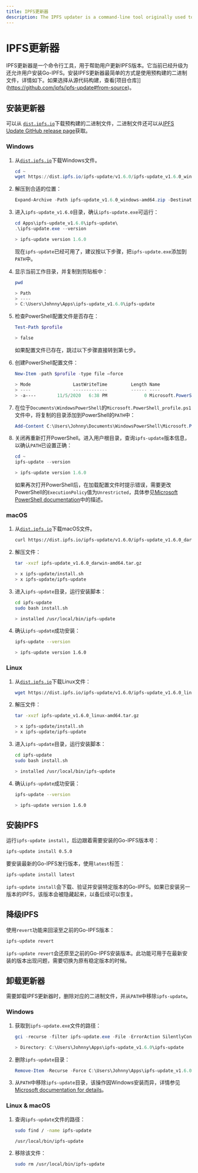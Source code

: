 ```yaml
---
title: IPFS更新器
description: The IPFS updater is a command-line tool originally used to help users update their IPFS version. Learn how to install, upgrade, and downgrade Go-IPFS using the IPFS updater.
---
```


# IPFS更新器

IPFS更新器是一个命令行工具，用于帮助用户更新IPFS版本。它当前已经升级为还允许用户安装Go-IPFS。安装IPFS更新器最简单的方式是使用预构建的二进制文件，详情如下。如果选择从源代码构建，查看[项目仓库]](https://github.com/ipfs/ipfs-update#from-source)。

## 安装更新器

可以从 [`dist.ipfs.io`](https://dist.ipfs.io/#ipfs-update)下载预构建的二进制文件，二进制文件还可以从[IPFS Update GitHub release page](https://github.com/ipfs/ipfs-update/releases)获取。

### Windows

1. 从[`dist.ipfs.io`](https://dist.ipfs.io/#ipfs-update)下载Windows文件。

   ```powershell
   cd ~
   wget https://dist.ipfs.io/ipfs-update/v1.6.0/ipfs-update_v1.6.0_windows-amd64.zip -Outfile ipfs-update_v1.6.0_windows-amd64.zip
   ```

2. 解压到合适的位置：

   ```powershell
   Expand-Archive -Path ipfs-update_v1.6.0_windows-amd64.zip -DestinationPath ~\Apps\ipfs-update_v1.6.0
   ```

3. 进入`ipfs-update_v1.6.0`目录，确认`ipfs-update.exe`可运行：

   ```powershell
   cd Apps\ipfs-update_v1.6.0\ipfs-update\
   .\ipfs-update.exe --version

   > ipfs-update version 1.6.0
   ```

   现在`ipfs-update`已经可用了，建议按以下步骤，把`ipfs-update.exe`添加到`PATH`中。

4. 显示当前工作目录，并复制到剪贴板中：

   ```powershell
   pwd

   > Path
   > ----
   > C:\Users\Johnny\Apps\ipfs-update_v1.6.0\ipfs-update
   ```

5. 检查PowerShell配置文件是否存在：

   ```powershell
   Test-Path $profile

   > false
   ```

   如果配置文件已存在，跳过以下步骤直接转到第七步。

6. 创建PowerShell配置文件：

   ```powershell
   New-Item -path $profile -type file –force

   > Mode                LastWriteTime         Length Name
   > ----                -------------         ------ ----
   > -a----        11/5/2020   6:38 PM              0 Microsoft.PowerShell_profile.ps1
   ```

7. 在位于`Documents\WindowsPowerShell`的`Microsoft.PowerShell_profile.ps1`文件中，将复制的目录添加到PowerShell的`PATH`中：

   ```powershell
   Add-Content C:\Users\Johnny\Documents\WindowsPowerShell\Microsoft.PowerShell_profile.ps1 "[System.Environment]::SetEnvironmentVariable('PATH',`$Env:PATH+';;C:\Users\Johnny\Apps\ipfs-update_v1.6.0\ipfs-update')"
   ```

8. 关闭再重新打开PowerShell。进入用户根目录，查询`ipfs-update`版本信息，以确认`PATH`已设置正确：

   ```powershell
   cd ~
   ipfs-update --version

   > ipfs-update version 1.6.0
   ```

   如果再次打开PowerShell后，在加载配置文件时提示错误，需要更改PowerShell的`ExecutionPolicy`值为`Unrestricted`，具体参见[Microsoft PowerShell documentation](https://docs.microsoft.com/en-us/powershell/module/microsoft.powershell.security/set-executionpolicy?view=powershell-7)中的描述。

### macOS

1. 从[`dist.ipfs.io`](https://dist.ipfs.io/#ipfs-update)下载macOS文件。

   ```bash
   curl https://dist.ipfs.io/ipfs-update/v1.6.0/ipfs-update_v1.6.0_darwin-amd64.tar.gz --output ipfs-update_v1.6.0_darwin-amd64.tar.gz
   ```

2. 解压文件：

   ```bash
   tar -xvzf ipfs-update_v1.6.0_darwin-amd64.tar.gz

   > x ipfs-update/install.sh
   > x ipfs-update/ipfs-update
   ```

3. 进入`ipfs-update`目录，运行安装脚本：

   ```bash
   cd ipfs-update
   sudo bash install.sh

   > installed /usr/local/bin/ipfs-update
   ```

4. 确认`ipfs-update`成功安装：

   ```bash
   ipfs-update --version

   > ipfs-update version 1.6.0
   ```

### Linux

1. 从[`dist.ipfs.io`](https://dist.ipfs.io/#ipfs-update)下载Linux文件：

   ```bash
   wget https://dist.ipfs.io/ipfs-update/v1.6.0/ipfs-update_v1.6.0_linux-amd64.tar.gz
   ```

2. 解压文件：

   ```bash
   tar -xvzf ipfs-update_v1.6.0_linux-amd64.tar.gz

   > x ipfs-update/install.sh
   > x ipfs-update/ipfs-update
   ```

3. 进入`ipfs-update`目录，运行安装脚本：

   ```bash
   cd ipfs-update
   sudo bash install.sh

   > installed /usr/local/bin/ipfs-update
   ```

4. 确认`ipfs-update`成功安装：

   ```bash
   ipfs-update --version

   > ipfs-update version 1.6.0
   ```

## 安装IPFS

运行`ipfs-update install`，后边跟着需要安装的Go-IPFS版本号：

```bash
ipfs-update install 0.5.0
```

要安装最新的Go-IPFS发行版本，使用`latest`标签：

```bash
ipfs-update install latest
```

`ipfs-update install`会下载、验证并安装特定版本的Go-IPFS。如果已安装另一版本的IPFS，该版本会被隐藏起来，以备后续可以恢复。

## 降级IPFS

使用`revert`功能来回滚至之前的Go-IPFS版本：

```bash
ipfs-update revert
```

`ipfs-update revert`会还原至之前的Go-IPFS安装版本。此功能可用于在最新安装的版本出现问题，需要切换为原有稳定版本的时候。

## 卸载更新器

需要卸载IPFS更新器时，删除对应的二进制文件，并从`PATH`中移除`ipfs-update`。

### Windows

1. 获取到`ipfs-update.exe`文件的路径：

   ```powershell
   gci -recurse -filter ipfs-update.exe -File -ErrorAction SilentlyContinue

   > Directory: C:\Users\Johnny\Apps\ipfs-update_v1.6.0\ipfs-update
   ```

2. 删除`ipfs-update`目录：

   ```powershell
   Remove-Item -Recurse -Force C:\Users\Johnny\Apps\ipfs-update_v1.6.0
   ```

3. 从`PATH`中移除`ipfs-update`目录，该操作因Windows安装而异，详情参见[Microsoft documentation for details](https://docs.microsoft.com/en-us/cpp/build/setting-the-path-and-environment-variables-for-command-line-builds?view=msvc-160)。

### Linux & macOS

1. 查询`ipfs-update`文件的路径：

   ```bash
   sudo find / -name ipfs-update

   /usr/local/bin/ipfs-update
   ```

2. 移除该文件：

   ```bash
   sudo rm /usr/local/bin/ipfs-update
   ```
